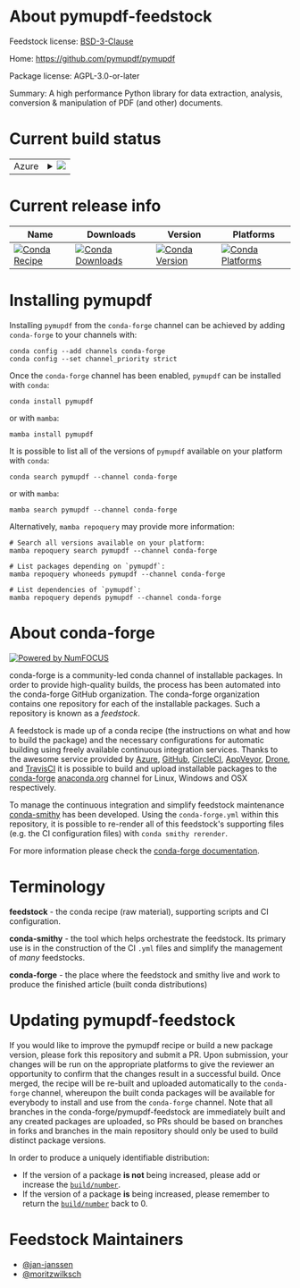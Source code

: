 About pymupdf-feedstock
=======================

Feedstock license: [BSD-3-Clause](https://github.com/conda-forge/pymupdf-feedstock/blob/main/LICENSE.txt)

Home: https://github.com/pymupdf/pymupdf

Package license: AGPL-3.0-or-later

Summary: A high performance Python library for data extraction, analysis, conversion & manipulation of PDF (and other) documents.

Current build status
====================


<table>
    
  <tr>
    <td>Azure</td>
    <td>
      <details>
        <summary>
          <a href="https://dev.azure.com/conda-forge/feedstock-builds/_build/latest?definitionId=22006&branchName=main">
            <img src="https://dev.azure.com/conda-forge/feedstock-builds/_apis/build/status/pymupdf-feedstock?branchName=main">
          </a>
        </summary>
        <table>
          <thead><tr><th>Variant</th><th>Status</th></tr></thead>
          <tbody><tr>
              <td>linux_64_python3.10.____cpython</td>
              <td>
                <a href="https://dev.azure.com/conda-forge/feedstock-builds/_build/latest?definitionId=22006&branchName=main">
                  <img src="https://dev.azure.com/conda-forge/feedstock-builds/_apis/build/status/pymupdf-feedstock?branchName=main&jobName=linux&configuration=linux%20linux_64_python3.10.____cpython" alt="variant">
                </a>
              </td>
            </tr><tr>
              <td>linux_64_python3.11.____cpython</td>
              <td>
                <a href="https://dev.azure.com/conda-forge/feedstock-builds/_build/latest?definitionId=22006&branchName=main">
                  <img src="https://dev.azure.com/conda-forge/feedstock-builds/_apis/build/status/pymupdf-feedstock?branchName=main&jobName=linux&configuration=linux%20linux_64_python3.11.____cpython" alt="variant">
                </a>
              </td>
            </tr><tr>
              <td>linux_64_python3.12.____cpython</td>
              <td>
                <a href="https://dev.azure.com/conda-forge/feedstock-builds/_build/latest?definitionId=22006&branchName=main">
                  <img src="https://dev.azure.com/conda-forge/feedstock-builds/_apis/build/status/pymupdf-feedstock?branchName=main&jobName=linux&configuration=linux%20linux_64_python3.12.____cpython" alt="variant">
                </a>
              </td>
            </tr><tr>
              <td>linux_64_python3.13.____cp313</td>
              <td>
                <a href="https://dev.azure.com/conda-forge/feedstock-builds/_build/latest?definitionId=22006&branchName=main">
                  <img src="https://dev.azure.com/conda-forge/feedstock-builds/_apis/build/status/pymupdf-feedstock?branchName=main&jobName=linux&configuration=linux%20linux_64_python3.13.____cp313" alt="variant">
                </a>
              </td>
            </tr><tr>
              <td>linux_64_python3.9.____cpython</td>
              <td>
                <a href="https://dev.azure.com/conda-forge/feedstock-builds/_build/latest?definitionId=22006&branchName=main">
                  <img src="https://dev.azure.com/conda-forge/feedstock-builds/_apis/build/status/pymupdf-feedstock?branchName=main&jobName=linux&configuration=linux%20linux_64_python3.9.____cpython" alt="variant">
                </a>
              </td>
            </tr>
          </tbody>
        </table>
      </details>
    </td>
  </tr>
</table>

Current release info
====================

| Name | Downloads | Version | Platforms |
| --- | --- | --- | --- |
| [![Conda Recipe](https://img.shields.io/badge/recipe-pymupdf-green.svg)](https://anaconda.org/conda-forge/pymupdf) | [![Conda Downloads](https://img.shields.io/conda/dn/conda-forge/pymupdf.svg)](https://anaconda.org/conda-forge/pymupdf) | [![Conda Version](https://img.shields.io/conda/vn/conda-forge/pymupdf.svg)](https://anaconda.org/conda-forge/pymupdf) | [![Conda Platforms](https://img.shields.io/conda/pn/conda-forge/pymupdf.svg)](https://anaconda.org/conda-forge/pymupdf) |

Installing pymupdf
==================

Installing `pymupdf` from the `conda-forge` channel can be achieved by adding `conda-forge` to your channels with:

```
conda config --add channels conda-forge
conda config --set channel_priority strict
```

Once the `conda-forge` channel has been enabled, `pymupdf` can be installed with `conda`:

```
conda install pymupdf
```

or with `mamba`:

```
mamba install pymupdf
```

It is possible to list all of the versions of `pymupdf` available on your platform with `conda`:

```
conda search pymupdf --channel conda-forge
```

or with `mamba`:

```
mamba search pymupdf --channel conda-forge
```

Alternatively, `mamba repoquery` may provide more information:

```
# Search all versions available on your platform:
mamba repoquery search pymupdf --channel conda-forge

# List packages depending on `pymupdf`:
mamba repoquery whoneeds pymupdf --channel conda-forge

# List dependencies of `pymupdf`:
mamba repoquery depends pymupdf --channel conda-forge
```


About conda-forge
=================

[![Powered by
NumFOCUS](https://img.shields.io/badge/powered%20by-NumFOCUS-orange.svg?style=flat&colorA=E1523D&colorB=007D8A)](https://numfocus.org)

conda-forge is a community-led conda channel of installable packages.
In order to provide high-quality builds, the process has been automated into the
conda-forge GitHub organization. The conda-forge organization contains one repository
for each of the installable packages. Such a repository is known as a *feedstock*.

A feedstock is made up of a conda recipe (the instructions on what and how to build
the package) and the necessary configurations for automatic building using freely
available continuous integration services. Thanks to the awesome service provided by
[Azure](https://azure.microsoft.com/en-us/services/devops/), [GitHub](https://github.com/),
[CircleCI](https://circleci.com/), [AppVeyor](https://www.appveyor.com/),
[Drone](https://cloud.drone.io/welcome), and [TravisCI](https://travis-ci.com/)
it is possible to build and upload installable packages to the
[conda-forge](https://anaconda.org/conda-forge) [anaconda.org](https://anaconda.org/)
channel for Linux, Windows and OSX respectively.

To manage the continuous integration and simplify feedstock maintenance
[conda-smithy](https://github.com/conda-forge/conda-smithy) has been developed.
Using the ``conda-forge.yml`` within this repository, it is possible to re-render all of
this feedstock's supporting files (e.g. the CI configuration files) with ``conda smithy rerender``.

For more information please check the [conda-forge documentation](https://conda-forge.org/docs/).

Terminology
===========

**feedstock** - the conda recipe (raw material), supporting scripts and CI configuration.

**conda-smithy** - the tool which helps orchestrate the feedstock.
                   Its primary use is in the construction of the CI ``.yml`` files
                   and simplify the management of *many* feedstocks.

**conda-forge** - the place where the feedstock and smithy live and work to
                  produce the finished article (built conda distributions)


Updating pymupdf-feedstock
==========================

If you would like to improve the pymupdf recipe or build a new
package version, please fork this repository and submit a PR. Upon submission,
your changes will be run on the appropriate platforms to give the reviewer an
opportunity to confirm that the changes result in a successful build. Once
merged, the recipe will be re-built and uploaded automatically to the
`conda-forge` channel, whereupon the built conda packages will be available for
everybody to install and use from the `conda-forge` channel.
Note that all branches in the conda-forge/pymupdf-feedstock are
immediately built and any created packages are uploaded, so PRs should be based
on branches in forks and branches in the main repository should only be used to
build distinct package versions.

In order to produce a uniquely identifiable distribution:
 * If the version of a package **is not** being increased, please add or increase
   the [``build/number``](https://docs.conda.io/projects/conda-build/en/latest/resources/define-metadata.html#build-number-and-string).
 * If the version of a package **is** being increased, please remember to return
   the [``build/number``](https://docs.conda.io/projects/conda-build/en/latest/resources/define-metadata.html#build-number-and-string)
   back to 0.

Feedstock Maintainers
=====================

* [@jan-janssen](https://github.com/jan-janssen/)
* [@moritzwilksch](https://github.com/moritzwilksch/)

